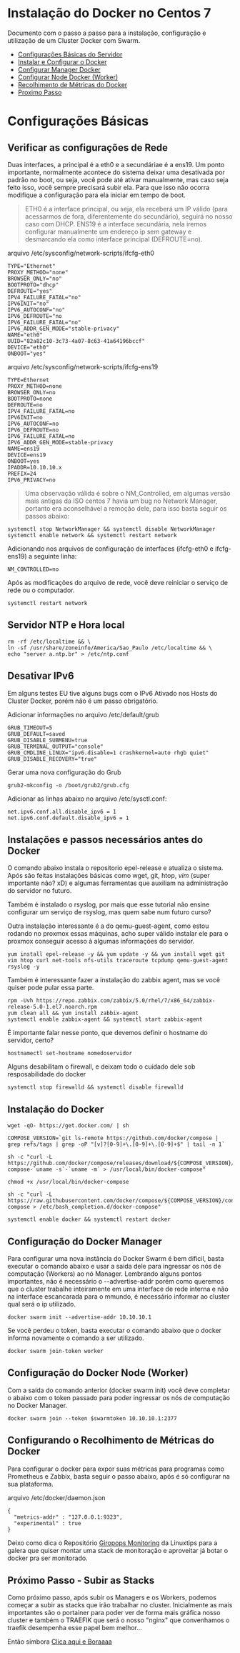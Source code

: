 Instalação do Docker no Centos 7
=============

Documento com o passo a passo para a instalação, configuração e utilização de um Cluster Docker com Swarm.

- [Configurações Básicas do Servidor](#configurações-básicas)
- [Instalar e Configurar o Docker](#instalação-do-docker)
- [Configurar Manager Docker](#configuração-do-docker-manager)
- [Configurar Node Docker (Worker)](#configuração-do-docker-node-worker)
- [Recolhimento de Métricas do Docker](#configurando-o-recolhimento-de-métricas-do-docker)
- [Proximo Passo](#)

Configurações Básicas
=============

## Verificar as configurações de Rede

Duas interfaces, a principal é a eth0 e a secundáriae é a ens19. Um ponto importante, normalmente acontece do sistema deixar uma desativada por padrão no boot, ou seja, você pode até ativar manualmente, mas caso seja feito isso, você sempre precisará subir ela. Para que isso não ocorra modifique a configuração para ela iniciar em tempo de boot.

> ETH0 é a interface principal, ou seja, ela receberá um IP válido (para acessarmos de fora, diferentemente do secundário), seguirá no nosso caso com DHCP.
> ENS19 é a interface secundária, nela iremos configurar manualmente um endereço ip sem gateway e desmarcando ela como interface principal (DEFROUTE=no).

arquivo /etc/sysconfig/network-scripts/ifcfg-eth0
```
TYPE="Ethernet"
PROXY_METHOD="none"
BROWSER_ONLY="no"
BOOTPROTO="dhcp"
DEFROUTE="yes"
IPV4_FAILURE_FATAL="no"
IPV6INIT="no"
IPV6_AUTOCONF="no"
IPV6_DEFROUTE="no
IPV6_FAILURE_FATAL="no"
IPV6_ADDR_GEN_MODE="stable-privacy"
NAME="eth0"
UUID="82a82c10-3c73-4a07-8c63-41a64196bccf"
DEVICE="eth0"
ONBOOT="yes"
```

arquivo /etc/sysconfig/network-scripts/ifcfg-ens19
```
TYPE=Ethernet
PROXY_METHOD=none
BROWSER_ONLY=no
BOOTPROTO=none
DEFROUTE=no
IPV4_FAILURE_FATAL=no
IPV6INIT=no
IPV6_AUTOCONF=no
IPV6_DEFROUTE=no
IPV6_FAILURE_FATAL=no
IPV6_ADDR_GEN_MODE=stable-privacy
NAME=ens19
DEVICE=ens19
ONBOOT=yes
IPADDR=10.10.10.x
PREFIX=24
IPV6_PRIVACY=no
```

>Uma observação válida é sobre o NM_Controlled, em algumas versão mais antigas da ISO centos 7 havia um bug no Network Manager, portanto era aconselhável a remoção dele, para isso basta seguir os passos abaixo:

```
systemctl stop NetworkManager && systemctl disable NetworkManager
systemctl enable network && systemctl restart network
```

Adicionando nos arquivos de configuração de interfaces (ifcfg-eth0 e ifcfg-ens19) a seguinte linha:

```
NM_CONTROLLED=no
```

Após as modificações do arquivo de rede, você deve reiniciar o serviço de rede ou o computador.
```
systemctl restart network
```

## Servidor NTP e Hora local

```
rm -rf /etc/localtime && \
ln -sf /usr/share/zoneinfo/America/Sao_Paulo /etc/localtime && \
echo "server a.ntp.br" > /etc/ntp.conf 
```

## Desativar IPv6

Em alguns testes EU tive alguns bugs com o IPv6 Ativado nos Hosts do Cluster Docker, porém não é um passo obrigatório.

Adicionar informações no arquivo /etc/default/grub

```
GRUB_TIMEOUT=5
GRUB_DEFAULT=saved
GRUB_DISABLE_SUBMENU=true
GRUB_TERMINAL_OUTPUT="console"
GRUB_CMDLINE_LINUX="ipv6.disable=1 crashkernel=auto rhgb quiet"
GRUB_DISABLE_RECOVERY="true"
```

Gerar uma nova configuração do Grub
```
grub2-mkconfig -o /boot/grub2/grub.cfg
```

Adicionar as linhas abaixo no arquivo /etc/sysctl.conf:
```
net.ipv6.conf.all.disable_ipv6 = 1
net.ipv6.conf.default.disable_ipv6 = 1
```

## Instalações e passos necessários antes do Docker

O comando abaixo instala o repositorio epel-release e atualiza o sistema. Após são feitas instalações básicas como wget, git, htop, *vim* (super importante não? xD) e algumas ferramentas que auxiliam na administração do servidor no futuro.

Também é instalado o rsyslog, por mais que esse tutorial não ensine configurar um serviço de rsyslog, mas quem sabe num futuro curso?

Outra instalação interessante é a do qemu-guest-agent, como estou rodando no proxmox essas máquinas, acho super válido instalar ele para o proxmox conseguir acesso à algumas informações do servidor.

```
yum install epel-release -y && yum update -y && yum install wget git vim htop curl net-tools nfs-utils traceroute tcpdump qemu-guest-agent rsyslog -y
```

Também é interessante fazer a instalação do zabbix agent, mas se você quiser pode pular essa parte.
```
rpm -Uvh https://repo.zabbix.com/zabbix/5.0/rhel/7/x86_64/zabbix-release-5.0-1.el7.noarch.rpm
yum clean all && yum install zabbix-agent
systemctl enable zabbix-agent && systemctl start zabbix-agent
```

É importante falar nesse ponto, que devemos definir o hostname do servidor, certo?
```
hostnamectl set-hostname nomedoservidor
```

Alguns desabilitam o firewall, e deixam todo o cuidado dele sob resposabilidade do docker
```
systemctl stop firewalld && systemctl disable firewalld
```

Instalação do Docker
-----------

```
wget -qO- https://get.docker.com/ | sh
```

```
COMPOSE_VERSION=`git ls-remote https://github.com/docker/compose | grep refs/tags | grep -oP "[v]?[0-9]+\.[0-9]+\.[0-9]+$" | tail -n 1`
```

```
sh -c "curl -L https://github.com/docker/compose/releases/download/${COMPOSE_VERSION}/docker-compose-`uname -s`-`uname -m` > /usr/local/bin/docker-compose"
```

```
chmod +x /usr/local/bin/docker-compose
```

```
sh -c "curl -L https://raw.githubusercontent.com/docker/compose/${COMPOSE_VERSION}/contrib/completion/bash/docker-compose > /etc/bash_completion.d/docker-compose"
```

```
systemctl enable docker && systemctl restart docker
```

Configuração do Docker Manager
-----------

Para configurar uma nova instância do Docker Swarm é bem dificil, basta executar o comando abaixo e usar a saida dele para ingressar os nós de computação (Workers) ao nó Manager.
Lembrando alguns pontos importantes, não é necessário o --advertise-addr porém como queremos que o cluster trabalhe inteiramente em uma interface de rede interna e não na interface escancarada para o mmundo, é necessário informar ao cluster qual será o ip utilizado.

```
docker swarm init --advertise-addr 10.10.10.1
```

Se você perdeu o token, basta executar o comando abaixo que o docker informa novamente o comando a ser utilizado.

```
docker swarm join-token worker
```

Configuração do Docker Node (Worker)
-----------

Com a saída do comando anterior (docker swarm init) você deve completar o abaixo com o token passado para poder ingressar os nós de computação no Docker Manager.

```
docker swarm join --token $swarmtoken 10.10.10.1:2377
```

Configurando o Recolhimento de Métricas do Docker
-----------

Para configurar o docker para expor suas métricas para programas como Prometheus e Zabbix, basta seguir o passo abaixo, após é só configurar na sua plataforma.

arquivo /etc/docker/daemon.json
```
{
  "metrics-addr" : "127.0.0.1:9323",
  "experimental" : true
}
```

Deixo como dica o Repositório [Giropops Monitoring](https://github.com/badtuxx/giropops-monitoring) da Linuxtips para a galera que quiser montar uma stack de monitoração e aproveitar já botar o docker pra ser monitorado.

Próximo Passo - Subir as Stacks
-----------

Como próximo passo, após subir os Managers e os Workers, podemos começar a subir as stacks que irão trabalhar no cluster.
Inicialmente as mais importantes são o portainer para poder ver de forma mais gráfica nosso cluster e também o TRAEFIK que será o nosso "nginx" que convenhamos o traefik desempenha esse papel bem melhor...

Então simbora [Clica aqui e Boraaaa](https://github.com/weslleycsil/cursos-palestras/tree/master/Cluster%20Docker/composes)